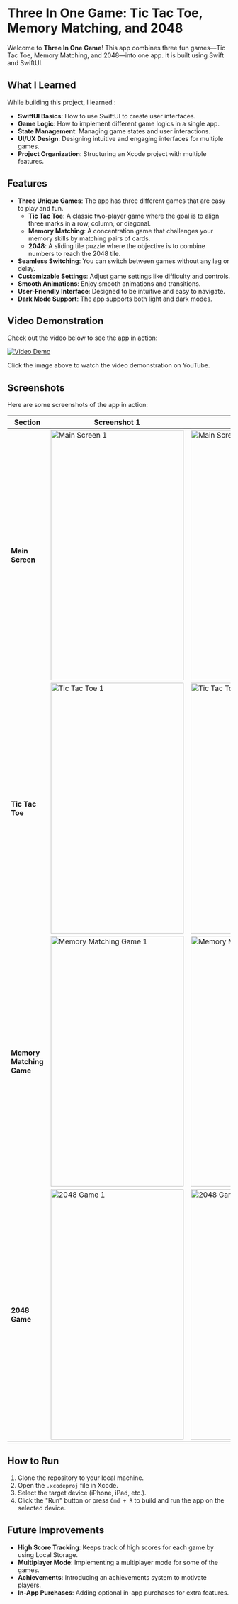 # Three In One Game: Tic Tac Toe, Memory Matching, and 2048

Welcome to **Three In One Game**! This app combines three fun games—Tic Tac Toe, Memory Matching, and 2048—into one app. It is built using Swift and SwiftUI.

## What I Learned

While building this project, I learned :

- **SwiftUI Basics**: How to use SwiftUI to create user interfaces.
- **Game Logic**: How to implement different game logics in a single app.
- **State Management**: Managing game states and user interactions.
- **UI/UX Design**: Designing intuitive and engaging interfaces for multiple games.
- **Project Organization**: Structuring an Xcode project with multiple features.

## Features

- **Three Unique Games**: The app has three different games that are easy to play and fun.
  - **Tic Tac Toe**: A classic two-player game where the goal is to align three marks in a row, column, or diagonal.
  - **Memory Matching**: A concentration game that challenges your memory skills by matching pairs of cards.
  - **2048**: A sliding tile puzzle where the objective is to combine numbers to reach the 2048 tile.
- **Seamless Switching**: You can switch between games without any lag or delay.
- **Customizable Settings**: Adjust game settings like difficulty and controls.
- **Smooth Animations**: Enjoy smooth animations and transitions.
- **User-Friendly Interface**: Designed to be intuitive and easy to navigate.
- **Dark Mode Support**: The app supports both light and dark modes.


## Video Demonstration

Check out the video below to see the app in action:

[![Video Demo](https://img.youtube.com/vi/3YdQX2mX3mk/0.jpg)](https://youtu.be/3YdQX2mX3mk)

Click the image above to watch the video demonstration on YouTube.

## Screenshots

Here are some screenshots of the app in action:

| **Section**              | **Screenshot 1**                                                                                      | **Screenshot 2**                                                                                      |
|--------------------------|-------------------------------------------------------------------------------------------------------|-------------------------------------------------------------------------------------------------------|
| **Main Screen**          | <img src="https://github.com/user-attachments/assets/bcd05b26-db70-4337-bbfc-28e2d668b468" width="300" height="565" alt="Main Screen 1"> | <img src="https://github.com/user-attachments/assets/a0b867ae-32ae-4865-8c45-41f82fe3f42f" width="300" height="565" alt="Main Screen 2"> |
| **Tic Tac Toe**          | <img src="https://github.com/user-attachments/assets/82cea7fc-3355-4cf4-8a4a-d74d6e0a6ce7" width="300" height="565" alt="Tic Tac Toe 1"> | <img src="https://github.com/user-attachments/assets/1a329335-c060-4901-8b54-6bb14a26b261" width="300" height="565" alt="Tic Tac Toe 2"> |
| **Memory Matching Game** | <img src="https://github.com/user-attachments/assets/ef5322aa-a3c5-4edf-b430-71dde5ffda54" width="300" height="565" alt="Memory Matching Game 1"> | <img src="https://github.com/user-attachments/assets/3ffbfdd9-f591-4f3d-baf6-2403df45f1d2" width="300" height="565" alt="Memory Matching Game 2"> |
| **2048 Game**            | <img src="https://github.com/user-attachments/assets/f3c5e5d2-9236-4cfa-8fca-6808c1b12f4e" width="300" height="565" alt="2048 Game 1">   | <img src="https://github.com/user-attachments/assets/12d34526-2352-456b-8200-1660be0261e9" width="300" height="565" alt="2048 Game 2">   |


## How to Run

1. Clone the repository to your local machine.
2. Open the `.xcodeproj` file in Xcode.
3. Select the target device (iPhone, iPad, etc.).
4. Click the "Run" button or press `Cmd + R` to build and run the app on the selected device.

## Future Improvements

- **High Score Tracking**: Keeps track of high scores for each game by using Local Storage.
- **Multiplayer Mode**: Implementing a multiplayer mode for some of the games.
- **Achievements**: Introducing an achievements system to motivate players.
- **In-App Purchases**: Adding optional in-app purchases for extra features.

